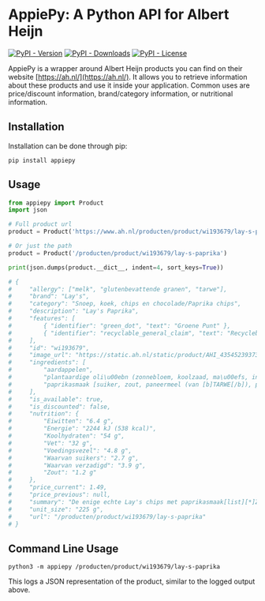 # AppiePy: A Python API for Albert Heijn

[![PyPI - Version](https://img.shields.io/pypi/v/appiepy.svg)](https://pypi.python.org/pypi/appiepy/)
[![PyPI - Downloads](https://img.shields.io/pypi/dm/appiepy)](https://pypi.python.org/pypi/appiepy/)
[![PyPI - License](https://img.shields.io/pypi/l/appiepy.svg)](https://pypi.python.org/pypi/appiepy/)

AppiePy is a wrapper around Albert Heijn products you can find on their website [https://ah.nl/](https://ah.nl/).
It allows you to retrieve information about these products and use it inside your application. Common uses are price/discount information, brand/category information, or nutritional information.

## Installation
Installation can be done through pip:

```shell
pip install appiepy
```

## Usage

```python
from appiepy import Product
import json

# Full product url
product = Product('https://www.ah.nl/producten/product/wi193679/lay-s-paprika')

# Or just the path
product = Product('/producten/product/wi193679/lay-s-paprika')

print(json.dumps(product.__dict__, indent=4, sort_keys=True))

# {
#     "allergy": ["melk", "glutenbevattende granen", "tarwe"],
#     "brand": "Lay's",
#     "category": "Snoep, koek, chips en chocolade/Paprika chips",
#     "description": "Lay's Paprika",
#     "features": [
#         { "identifier": "green_dot", "text": "Groene Punt" },
#         { "identifier": "recyclable_general_claim", "text": "Recyclebaar" }
#     ],
#     "id": "wi193679",
#     "image_url": "https://static.ah.nl/static/product/AHI_43545239373137323733_1_LowRes_JPG.JPG",
#     "ingredients": [
#         "aardappelen",
#         "plantaardige oli\u00ebn (zonnebloem, koolzaad, ma\u00efs, in wisselende hoeveelheden)",
#         "paprikasmaak [suiker, zout, paneermeel (van [b]TARWE[/b]), paprika, [b]MELKWEI[/b]-permeaat, uienpoeder, kaliumchloride, aroma's, knoflookpoeder, johannesbroodpitmeel, kleurstof (paprika-extract), rookaroma's, voedingszuren (citroenzuur en appelzuur)]"
#     ],
#     "is_available": true,
#     "is_discounted": false,
#     "nutrition": {
#         "Eiwitten": "6.4 g",
#         "Energie": "2244 kJ (538 kcal)",
#         "Koolhydraten": "54 g",
#         "Vet": "32 g",
#         "Voedingsvezel": "4.8 g",
#         "Waarvan suikers": "2.7 g",
#         "Waarvan verzadigd": "3.9 g",
#         "Zout": "1.2 g"
#     },
#     "price_current": 1.49,
#     "price_previous": null,
#     "summary": "De enige echte Lay's chips met paprikasmaak[list][*]Zonder kunstmatige kleurstoffen en conserveringsmiddelen\n[*]Zonder toegevoegde smaakversterkers\n[*]Bevat 7-8 porties\n[/list]",
#     "unit_size": "225 g",
#     "url": "/producten/product/wi193679/lay-s-paprika"
# }
```

## Command Line Usage
```shell
python3 -m appiepy /producten/product/wi193679/lay-s-paprika
```

This logs a JSON representation of the product, similar to the logged output above.
